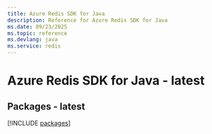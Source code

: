 ```yaml
---
title: Azure Redis SDK for Java
description: Reference for Azure Redis SDK for Java
ms.date: 09/23/2025
ms.topic: reference
ms.devlang: java
ms.service: redis
---
```

# Azure Redis SDK for Java - latest
## Packages - latest
[!INCLUDE [packages](redis-index.md)]